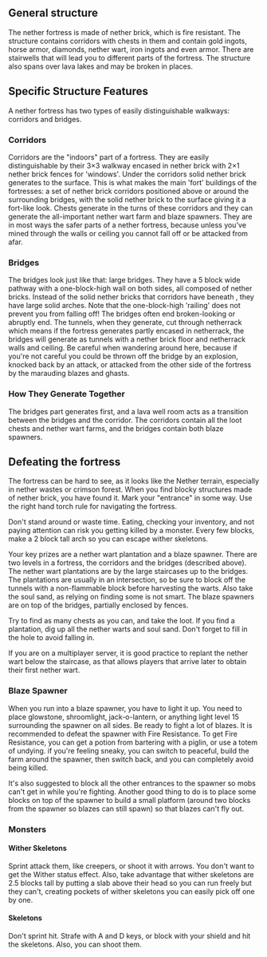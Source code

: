 ## General structure
The nether fortress is made of nether brick, which is fire resistant. The structure contains corridors with chests in them and contain gold ingots, horse armor, diamonds, nether wart, iron ingots and even armor. There are stairwells that will lead you to different parts of the fortress. The structure also spans over lava lakes and may be broken in places.

## Specific Structure Features
A nether fortress has two types of easily distinguishable walkways: corridors and bridges.

### Corridors
Corridors are the "indoors" part of a fortress. They are easily distinguishable by their 3×3 walkway encased in nether brick with 2×1 nether brick fences for 'windows'. Under the corridors solid nether brick generates to the surface. This is what makes the main 'fort' buildings of the fortresses: a set of nether brick corridors positioned above or around the surrounding bridges, with the solid nether brick to the surface giving it a fort-like look. Chests generate in the turns of these corridors and they can generate the all-important nether wart farm and blaze spawners. They are in most ways the safer parts of a nether fortress, because unless you've mined through the walls or ceiling you cannot fall off or be attacked from afar.

### Bridges
The bridges look just like that: large bridges. They have a 5 block wide pathway with a one-block-high wall on both sides, all composed of nether bricks. Instead of the solid nether bricks that corridors have beneath , they have large solid arches. Note that the one-block-high 'railing' does not prevent you from falling off! The bridges often end broken-looking or abruptly end. The tunnels, when they generate, cut through netherrack which means if the fortress generates partly encased in netherrack, the bridges will generate as tunnels with a nether brick floor and netherrack walls and ceiling. Be careful when wandering around here, because if you're not careful you could be thrown off the bridge by an explosion, knocked back by an attack, or attacked from the other side of the fortress by the marauding blazes and ghasts.

### How They Generate Together
The bridges part generates first, and a lava well room acts as a transition between the bridges and the corridor. The corridors contain all the loot chests and nether wart farms, and the bridges contain both blaze spawners.

## Defeating the fortress
The fortress can be hard to see, as it looks like the Nether terrain, especially in nether wastes or crimson forest. When you find blocky structures made of nether brick, you have found it. Mark your "entrance" in some way. Use the right hand torch rule for navigating the fortress.

Don't stand around or waste time. Eating, checking your inventory, and not paying attention can risk you getting killed by a monster. Every few blocks, make a 2 block tall arch so you can escape wither skeletons.

Your key prizes are a nether wart plantation and a blaze spawner. There are two levels in a fortress, the corridors and the bridges (described above). The nether wart plantations are by the large staircases up to the bridges. The plantations are usually in an intersection, so be sure to block off the tunnels with a non-flammable block before harvesting the warts. Also take the soul sand, as relying on finding some is not smart. The blaze spawners are on top of the bridges, partially enclosed by fences.

Try to find as many chests as you can, and take the loot. If you find a plantation, dig up all the nether warts and soul sand. Don't forget to fill in the hole to avoid falling in.

If you are on a multiplayer server, it is good practice to replant the nether wart below the staircase, as that allows players that arrive later to obtain their first nether wart.

### Blaze Spawner
When you run into a blaze spawner, you have to light it up. You need to place glowstone, shroomlight, jack-o-lantern, or anything light level 15 surrounding the spawner on all sides. Be ready to fight a lot of blazes. It is recommended to defeat the spawner with Fire Resistance. To get Fire Resistance, you can get a potion from bartering with a piglin, or use a totem of undying. if you're feeling sneaky, you can switch to peaceful, build the farm around the spawner, then switch back, and you can completely avoid being killed.

It's also suggested to block all the other entrances to the spawner so mobs can't get in while you're fighting. Another good thing to do is to place some blocks on top of the spawner  to build a small platform (around two blocks from the spawner so blazes can still spawn) so that blazes can't fly out.

### Monsters
#### Wither Skeletons
Sprint attack them, like creepers, or shoot it with arrows. You don't want to get the Wither status effect. Also, take advantage that wither skeletons are 2.5 blocks tall by putting a slab above their head so you can run freely but they can't, creating pockets of wither skeletons you can easily pick off one by one.

#### Skeletons
Don't sprint hit. Strafe with A and D keys, or block with your shield and hit the skeletons. Also, you can shoot them.


